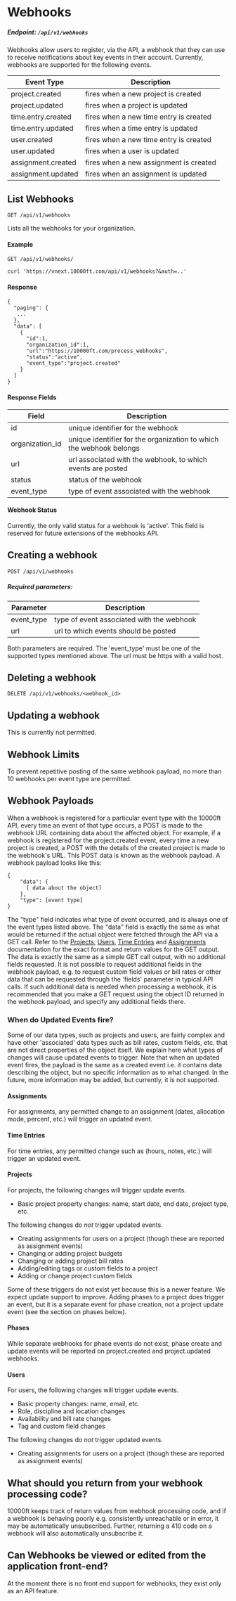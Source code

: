 # Webhooks

##### Endpoint: `/api/v1/webhooks`

Webhooks allow users to register, via the API, a webhook
that they can use to receive notifications about key events in their account.
Currently, webhooks are supported for the following events.


| **Event Type** | **Description** |
| ------------- | --------------- |
| project.created | fires when a new project is created |
| project.updated | fires when a project is updated |
| time.entry.created | fires when a new time entry is created |
| time.entry.updated | fires when a time entry is updated |
| user.created | fires when a new time entry is created |
| user.updated | fires when a user is updated |
| assignment.created | fires when a new assignment is created |
| assignment.updated | fires when an assignment is updated |


## List Webhooks

```
GET /api/v1/webhooks
```

Lists all the webhooks for your organization.


#### Example

```
GET /api/v1/webhooks/

curl 'https://vnext.10000ft.com/api/v1/webhooks?&auth=..'
```

#### Response

```
{
  "paging": {
   ...
  },
  "data": [
    {
      "id":1,
      "organization_id":1,
      "url":"https://10000ft.com/process_webhooks",
      "status":"active",
      "event_type":"project.created"
    }
  ]
}
```

#### Response Fields

**Field** | **Description** |
| ------------- | --------------- |
| id | unique identifier for the webhook |
| organization_id | unique identifier for the organization to which the webhook belongs |
| url | url associated with the webhook, to which events are posted |
| status | status of the webhook |
| event_type | type of event associated with the webhook |

#### Webhook Status

Currently, the only valid status for a webhook is 'active'. This field is reserved for future extensions of the webhooks API.


## Creating a webhook

```
POST /api/v1/webhooks
```

##### Required parameters:

| **Parameter** | **Description** |
| ------------- | --------------- |
| event_type | type of event associated with the webhook |
| url | url to which events should be posted |

Both parameters are required. The 'event_type' must be one of the supported types mentioned above.
The url must be https with a valid host.

## Deleting a webhook

```
DELETE /api/v1/webhooks/<webhook_id>
```

## Updating a webhook

This is currently not permitted.

## Webhook Limits

To prevent repetitive posting of the same webhook payload, no more than 10 webhooks per event type are permitted.

## Webhook Payloads

When a webhook is registered for a particular event type with the 10000ft API,
every time an event of that type occurs, a POST is made to the webhook URL containing
data about the affected object. For example, if a webhook is registered for the project.created
event, every time a new project is created, a POST with the details of the created project is made to the
webhook's URL. This POST data is known as the webhook payload. A webhook payload looks like this:

```
{
    "data": {
      [ data about the object]
    },
    "type": [event type]
}
```
The "type" field indicates what type of event occurred, and is always one of the event types listed above.
The "data" field is exactly the same as what would be returned if the actual object
were fetched through the API via a GET call. Refer to the [Projects](#projects), [Users](#users),
[Time Entries](#time-entries) and [Assignments](#assignments) documentation for the exact format and return values
for the GET output. The data is exactly the same as a simple GET call output, with no additional fields
requested. It is not possible to request additional fields in the webhook payload, e.g. to request custom field values
or bill rates or other data that can be requested through the 'fields' parameter in typical API calls. If such additional
data is needed when processing a webhook, it is recommended that you make a GET request using the object ID returned in
the webhook payload, and specify any additional fields there.

### When do Updated Events fire?

Some of our data types, such as projects and users, are fairly complex and have other 'associated' data types such as bill rates, custom fields, etc. that are not direct properties of the object itself. We explain here what types of changes will cause updated events to trigger. Note that when an updated event fires, the payload is the same as a created event i.e. it contains data describing the object, but no specific information as to what changed. In the future, more information may be added, but currently, it is not supported.

#### Assignments

For assignments, any permitted change to an assignment (dates, allocation mode, percent, etc.) will trigger an updated event.

#### Time Entries

For time entries, any permitted change such as (hours, notes, etc.) will trigger an updated event.

#### Projects

For projects, the following changes will trigger update events.

- Basic project property changes: name, start date, end date, project type, etc.

The following changes do *not* trigger updated events.

- Creating assignments for users on a project (though these are reported as assignment events)
- Changing or adding project budgets
- Changing or adding project bill rates
- Adding/editing tags or custom fields to a project
- Adding or change project custom fields

Some of these triggers do not exist yet because this is a newer feature. We expect update support to improve.
Adding phases to a project does trigger an event, but it is a separate event for phase creation, not a project update event (see the section on phases below).

#### Phases

While separate webhooks for phase events do not exist, phase create and update events will be reported on
project.created and project.updated webhooks.

#### Users

For users, the following changes will trigger update events.

- Basic property changes: name, email, etc.
- Role, discipline and location changes
- Availability and bill rate changes
- Tag and custom field changes

The following changes do *not* trigger updated events.

- Creating assignments for users on a project (though these are reported as assignment events)

## What should you return from your webhook processing code?

10000ft keeps track of return values from webhook processing code, and if a webhook is behaving poorly e.g. consistently
unreachable or in error, it may be automatically unsubscribed. Further, returning a 410 code on a webhook will also automatically unsubscribe it.

## Can Webhooks be viewed or edited from the application front-end?

At the moment there is no front end support for webhooks, they exist only as an API feature.






